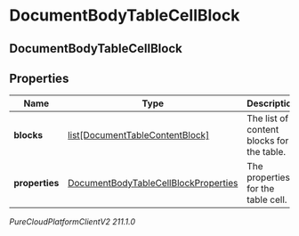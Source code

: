 # DocumentBodyTableCellBlock

## DocumentBodyTableCellBlock

## Properties

|Name | Type | Description | Notes|
|------------ | ------------- | ------------- | -------------|
| **blocks** | [list[DocumentTableContentBlock]](DocumentTableContentBlock) | The list of content blocks for the table. | |
| **properties** | [DocumentBodyTableCellBlockProperties](DocumentBodyTableCellBlockProperties) | The properties for the table cell. | [optional] |



_PureCloudPlatformClientV2 211.1.0_
